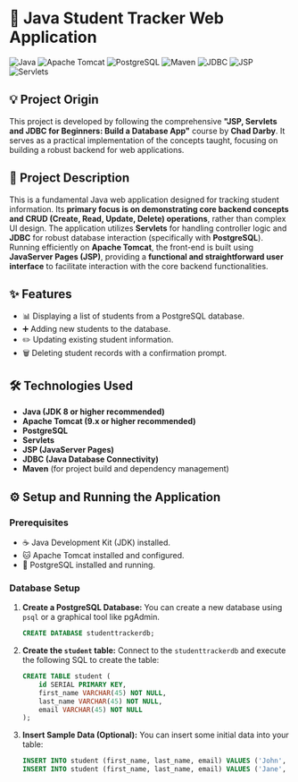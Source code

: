 # 🚀 Java Student Tracker Web Application

![Java](https://img.shields.io/badge/Java-007396?style=for-the-badge&logo=openjdk&logoColor=white)
![Apache Tomcat](https://img.shields.io/badge/Apache%20Tomcat-F8DC75?style=for-the-badge&logo=apache-tomcat&logoColor=black)
![PostgreSQL](https://img.shields.io/badge/PostgreSQL-316192?style=for-the-badge&logo=postgresql&logoColor=white)
![Maven](https://img.shields.io/badge/Maven-C71A36?style=for-the-badge&logo=apache-maven&logoColor=white)
![JDBC](https://img.shields.io/badge/JDBC-007396?style=for-the-badge&logo=java&logoColor=white)
![JSP](https://img.shields.io/badge/JSP-F05032?style=for-the-badge&logo=java&logoColor=white)
![Servlets](https://img.shields.io/badge/Servlets-F05032?style=for-the-badge&logo=java&logoColor=white)

## 💡 Project Origin
This project is developed by following the comprehensive **"JSP, Servlets and JDBC for Beginners: Build a Database App"** course by **Chad Darby**. It serves as a practical implementation of the concepts taught, focusing on building a robust backend for web applications.

## 📝 Project Description
This is a fundamental Java web application designed for tracking student information. Its **primary focus is on demonstrating core backend concepts and CRUD (Create, Read, Update, Delete) operations**, rather than complex UI design. The application utilizes **Servlets** for handling controller logic and **JDBC** for robust database interaction (specifically with **PostgreSQL**). Running efficiently on **Apache Tomcat**, the front-end is built using **JavaServer Pages (JSP)**, providing a **functional and straightforward user interface** to facilitate interaction with the core backend functionalities.

## ✨ Features
* 📊 Displaying a list of students from a PostgreSQL database.
* ➕ Adding new students to the database.
* ✏️ Updating existing student information.
* 🗑️ Deleting student records with a confirmation prompt.

## 🛠️ Technologies Used
* **Java (JDK 8 or higher recommended)**
* **Apache Tomcat (9.x or higher recommended)**
* **PostgreSQL**
* **Servlets**
* **JSP (JavaServer Pages)**
* **JDBC (Java Database Connectivity)**
* **Maven** (for project build and dependency management)

## ⚙️ Setup and Running the Application

### Prerequisites
* ☕ Java Development Kit (JDK) installed.
* 🐱 Apache Tomcat installed and configured.
* 🐘 PostgreSQL installed and running.

### Database Setup
1.  **Create a PostgreSQL Database:**
    You can create a new database using `psql` or a graphical tool like pgAdmin.
    ```sql
    CREATE DATABASE studenttrackerdb;
    ```
2.  **Create the `student` table:**
    Connect to the `studenttrackerdb` and execute the following SQL to create the table:
    ```sql
    CREATE TABLE student (
        id SERIAL PRIMARY KEY,
        first_name VARCHAR(45) NOT NULL,
        last_name VARCHAR(45) NOT NULL,
        email VARCHAR(45) NOT NULL
    );
    ```
3.  **Insert Sample Data (Optional):**
    You can insert some initial data into your table:
    ```sql
    INSERT INTO student (first_name, last_name, email) VALUES ('John', 'Doe', 'john.doe@example.com');
    INSERT INTO student (first_name, last_name, email) VALUES ('Jane', 'Smith', 'jane.smith@example.com');
    ```